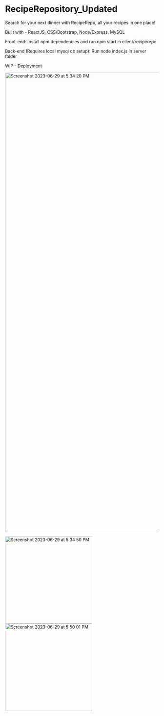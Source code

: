 # RecipeRepository_Updated

Search for your next dinner with RecipeRepo, all your recipes in one place!

Built with - ReactJS, CSS/Bootstrap, Node/Express, MySQL

Front-end:
Install npm dependencies and run npm start in client/reciperepo

Back-end (Requires local mysql db setup):
Run node index.js in server folder

WIP - Deployment



<img width="1500" alt="Screenshot 2023-06-29 at 5 34 20 PM" src="https://github.com/nickpritchyk/RecipeRepository_Updated/assets/62455273/c88b4f53-13d4-4085-a5a8-659e1d6907db">

<img width="285" alt="Screenshot 2023-06-29 at 5 34 50 PM" src="https://github.com/nickpritchyk/RecipeRepository_Updated/assets/62455273/c06f4d2d-56ef-44a1-8f4d-73973801f7d1"><img width="285" alt="Screenshot 2023-06-29 at 5 50 01 PM" src="https://github.com/nickpritchyk/RecipeRepository_Updated/assets/62455273/8326c2df-1869-4417-88ae-e12008c07716">

